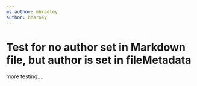 ```yaml
---
ms.author: mbradley
author: bharney
---
```

# Test for no author set in Markdown file, but author is set in fileMetadata

more testing....